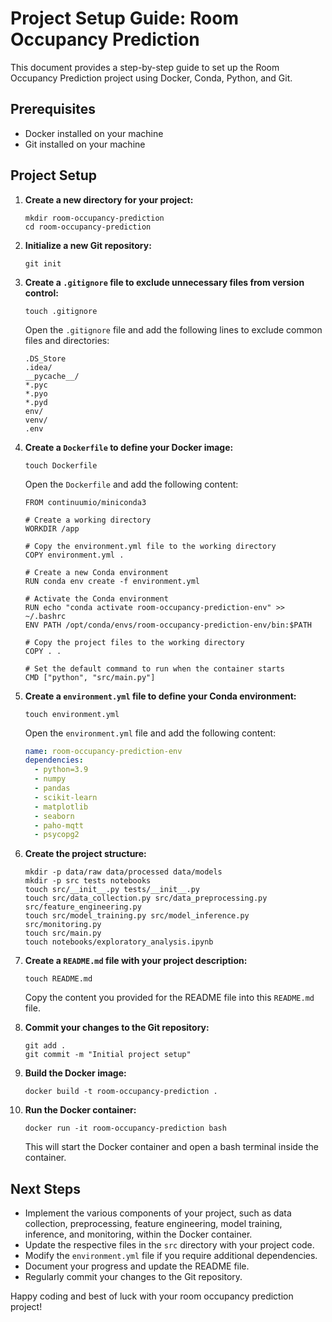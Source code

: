 # Project Setup Guide: Room Occupancy Prediction

This document provides a step-by-step guide to set up the Room Occupancy Prediction project using Docker, Conda, Python, and Git.

## Prerequisites

- Docker installed on your machine
- Git installed on your machine

## Project Setup

1. **Create a new directory for your project:**
   ```
   mkdir room-occupancy-prediction
   cd room-occupancy-prediction
   ```

2. **Initialize a new Git repository:**
   ```
   git init
   ```

3. **Create a `.gitignore` file to exclude unnecessary files from version control:**
   ```
   touch .gitignore
   ```
   Open the `.gitignore` file and add the following lines to exclude common files and directories:
   ```
   .DS_Store
   .idea/
   __pycache__/
   *.pyc
   *.pyo
   *.pyd
   env/
   venv/
   .env
   ```

4. **Create a `Dockerfile` to define your Docker image:**
   ```
   touch Dockerfile
   ```
   Open the `Dockerfile` and add the following content:
   ```
   FROM continuumio/miniconda3

   # Create a working directory
   WORKDIR /app

   # Copy the environment.yml file to the working directory
   COPY environment.yml .

   # Create a new Conda environment
   RUN conda env create -f environment.yml

   # Activate the Conda environment
   RUN echo "conda activate room-occupancy-prediction-env" >> ~/.bashrc
   ENV PATH /opt/conda/envs/room-occupancy-prediction-env/bin:$PATH

   # Copy the project files to the working directory
   COPY . .

   # Set the default command to run when the container starts
   CMD ["python", "src/main.py"]
   ```

5. **Create a `environment.yml` file to define your Conda environment:**
   ```
   touch environment.yml
   ```
   Open the `environment.yml` file and add the following content:
   ```yaml
   name: room-occupancy-prediction-env
   dependencies:
     - python=3.9
     - numpy
     - pandas
     - scikit-learn
     - matplotlib
     - seaborn
     - paho-mqtt
     - psycopg2
   ```

6. **Create the project structure:**
   ```
   mkdir -p data/raw data/processed data/models
   mkdir -p src tests notebooks
   touch src/__init__.py tests/__init__.py
   touch src/data_collection.py src/data_preprocessing.py src/feature_engineering.py
   touch src/model_training.py src/model_inference.py src/monitoring.py
   touch src/main.py
   touch notebooks/exploratory_analysis.ipynb
   ```

7. **Create a `README.md` file with your project description:**
   ```
   touch README.md
   ```
   Copy the content you provided for the README file into this `README.md` file.

8. **Commit your changes to the Git repository:**
   ```
   git add .
   git commit -m "Initial project setup"
   ```

9. **Build the Docker image:**
   ```
   docker build -t room-occupancy-prediction .
   ```

10. **Run the Docker container:**
    ```
    docker run -it room-occupancy-prediction bash
    ```
    This will start the Docker container and open a bash terminal inside the container.

## Next Steps

- Implement the various components of your project, such as data collection, preprocessing, feature engineering, model training, inference, and monitoring, within the Docker container.
- Update the respective files in the `src` directory with your project code.
- Modify the `environment.yml` file if you require additional dependencies.
- Document your progress and update the README file.
- Regularly commit your changes to the Git repository.

Happy coding and best of luck with your room occupancy prediction project!
